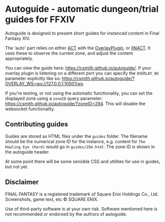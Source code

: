 # Autoguide - automatic dungeon/trial guides for FFXIV

Autoguide is designed to present short guides for instanced content in Final
Fantasy XIV.

The 'auto' part relies on either [ACT](https://advancedcombattracker.com/) with
the [OverlayPlugin](https://github.com/OverlayPlugin/OverlayPlugin), or
[IINACT](https://www.iinact.com/). It uses these to observe the current
zone, and adjust the content appropriately.

You can view the guide here: https://csmith.github.io/autoguide/. If your
overlay plugin is listening on a different port you can specify the `OVERLAY_WS`
parameter explicitly like so: https://csmith.github.io/autoguide/?OVERLAY_WS=ws://127.0.0.1:10501/ws

If you're testing, or not using the automatic functionality, you can set the
displayed zone using a `zoneID` query parameter:
https://csmith.github.io/autoguide/?zoneID=294. This will disable the websocket
functionality.

## Contributing guides

Guides are stored as HTML files under the `guides` folder. The filename should
be the numerical zone ID for the instance, e.g. content for
`The Howling Eye (Hard)` would go in `guides/294.html`. The zone ID is shown
in the autoguide header.

At some point there will be some sensible CSS and utilities for use in guides,
but not yet.

## Disclaimer

FINAL FANTASY is a registered trademark of Square Enix Holdings Co., Ltd.
Screenshots, game text, etc © SQUARE ENIX.

Use of third-party software is at your own risk. Software mentioned here is
not recommended or endorsed by the authors of autoguide.

